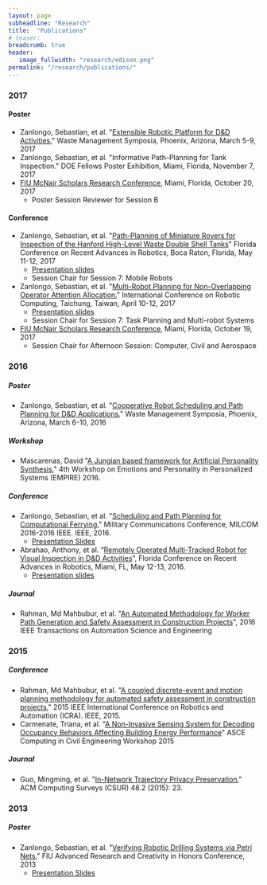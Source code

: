 ```yaml
---
layout: page
subheadline: "Research"
title:  "Publications"
# teaser:
breadcrumb: true
header:
   image_fullwidth: "research/edison.png"
permalink: "/research/publications/"
---
```


### 2017

#### Poster
- Zanlongo, Sebastian, et al. "[Extensible Robotic Platform for D&D Activities.](https://drive.google.com/file/d/0B7LrHOVVu2-DQ3FmRkhvYzN0VlE/view?usp=sharing)" Waste Management Symposia, Phoenix, Arizona, March 5-9, 2017
- Zanlongo, Sebastian, et al. "Informative Path-Planning for Tank Inspection." DOE Fellows Poster Exhibition, Miami, Florida, November 7, 2017
- [FIU McNair Scholars Research Conference](http://mcnairconference.fiu.edu/), Miami, Florida, October 20, 2017
  - Poster Session Reviewer for Session B

#### Conference
- Zanlongo, Sebastian, et al. "[Path-Planning of Miniature Rovers for Inspection of the Hanford High-Level Waste Double Shell Tanks](http://public.eng.fau.edu/design/fcrar2017/papers/Path-PlanningMiniatureRovers.pdf)" Florida Conference on Recent Advances in Robotics, Boca Raton, Florida, May 11-12, 2017
  - [Presentation slides](https://drive.google.com/file/d/0B7LrHOVVu2-DRlR6clZwb3RnM2M/view?usp=sharing)
  - Session Chair for Session 7: Mobile Robots
- Zanlongo, Sebastian, et al. "[Multi-Robot Planning for Non-Overlapping Operator Attention Allocation.](/research/past/operator-attention-allocation/)" International Conference on Robotic Computing, Taichung, Taiwan, April 10-12, 2017
  - [Presentation slides](https://drive.google.com/file/d/0B7LrHOVVu2-DZkREQTNHaE85aU0/view?usp=sharing)
  - Session Chair for Session 7: Task Planning and Multi-robot Systems
- [FIU McNair Scholars Research Conference](http://mcnairconference.fiu.edu/), Miami, Florida, October 19, 2017
  - Session Chair for Afternoon Session: Computer, Civil and Aerospace

### 2016

##### Poster
- Zanlongo, Sebastian, et al. "[Cooperative Robot Scheduling and Path Planning for D&D Applications.](https://drive.google.com/file/d/0B7LrHOVVu2-Dd3hkUXNHc2xJV1k/view?usp=sharing)" Waste Management Symposia, Phoenix, Arizona, March 6-10, 2016

##### Workshop
- Mascarenas, David "[A Jungian based framework for Artificial Personality Synthesis.](https://empire2016recsys.files.wordpress.com/2016/03/mascarenas_empire2016_slides.pdf)" 4th Workshop on Emotions and Personality in Personalized Systems (EMPIRE) 2016.

##### Conference
- Zanlongo, Sebastian, et al. "[Scheduling and Path Planning for Computational Ferrying.](http://ieeexplore.ieee.org/abstract/document/7795399/)" Military Communications Conference, MILCOM 2016-2016 IEEE. IEEE, 2016.
  - [Presentation Slides](https://drive.google.com/file/d/0B7LrHOVVu2-DbHNRamJsVENmSTA/view?usp=sharing)
- Abrahao, Anthony, et al. “[Remotely Operated Multi-Tracked Robot for Visual Inspection in D&D Activities](http://www.eng.fiu.edu/mme/robotics/fcrar2016/FCRAR2016PROCEEDINGS.pdf#page=189)”, Florida Conference on Recent Advances in Robotics, Miami, FL, May 12-13, 2016.
  - [Presentation slides](https://drive.google.com/file/d/0B7LrHOVVu2-DV2tWQlhDY0lsY0E/view?usp=sharing)

##### Journal
- Rahman, Md Mahbubur, et al. "[An Automated Methodology for Worker Path Generation and Safety Assessment in Construction Projects](http://ieeexplore.ieee.org/abstract/document/7790844/)", 2016 IEEE Transactions on Automation Science and Engineering

### 2015

##### Conference
- Rahman, Md Mahbubur, et al. "[A coupled discrete-event and motion planning methodology for automated safety assessment in construction projects.](http://ieeexplore.ieee.org/document/7139735/?arnumber=7139735)" 2015 IEEE International Conference on Robotics and Automation (ICRA). IEEE, 2015.
- Carmenate, Triana, et al. "[A Non-Invasive Sensing System for Decoding Occupancy Behaviors Affecting Building Energy Performance](http://ascelibrary.org/doi/pdf/10.1061/9780784479247.fm#page=8)" ASCE Computing in Civil Engineering Workshop 2015

##### Journal
- Guo, Mingming, et al. "[In-Network Trajectory Privacy Preservation.](https://dl.acm.org/citation.cfm?id=2818183)" ACM Computing Surveys (CSUR) 48.2 (2015): 23.

### 2013

##### Poster
- Zanlongo, Sebastian, et al. "[Verifying Robotic Drilling Systems via Petri Nets.](https://drive.google.com/file/d/0B7LrHOVVu2-Dbk16VkJqSXl2V28/view?usp=sharing)" FIU Advanced Research and Creativity in Honors Conference, 2013
  - [Presentation Slides](https://drive.google.com/file/d/0B7LrHOVVu2-DeGRFdlR5SDVJZjA/view?usp=sharing)
